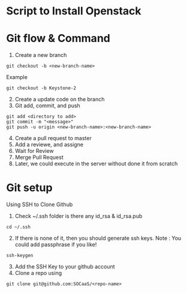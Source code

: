 # Script to Install Openstack

# Git flow & Command
1. Create a new branch

```shell
git checkout -b <new-branch-name>
```

Example
```shell
git checkout -b Keystone-2
```

2. Create a update code on the branch
3. Git add, commit, and push

```shell
git add <directory to add>
git commit -m "<message>"
git push -u origin <new-branch-name>:<new-branch-name>
```

4. Create a pull request to master
5. Add a reviewe, and assigne
6. Wait for Review
7. Merge Pull Request
8. Later, we could execute in the server without done it from scratch

# Git setup
Using SSH to Clone Github
1. Check ~/.ssh folder is there any id_rsa & id_rsa.pub
```shell
cd ~/.ssh
```
2. If there is none of it, then you should generate ssh keys.
Note : You could add passphrase if you like!
```shell
ssh-keygen
```
3. Add the SSH Key to your github account
4. Clone a repo using
```shell
git clone git@github.com:SOCaaS/<repo-name>
```